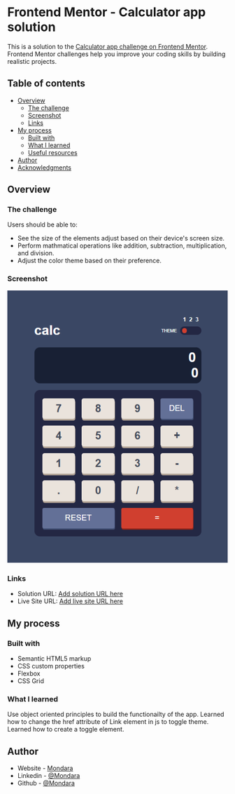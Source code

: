 # Frontend Mentor - Calculator app solution

This is a solution to the [Calculator app challenge on Frontend Mentor](https://www.frontendmentor.io/challenges/calculator-app-9lteq5N29). Frontend Mentor challenges help you improve your coding skills by building realistic projects. 

## Table of contents

- [Overview](#overview)
  - [The challenge](#the-challenge)
  - [Screenshot](#screenshot)
  - [Links](#links)
- [My process](#my-process)
  - [Built with](#built-with)
  - [What I learned](#what-i-learned)
  - [Useful resources](#useful-resources)
- [Author](#author)
- [Acknowledgments](#acknowledgments)

## Overview

### The challenge

Users should be able to:

- See the size of the elements adjust based on their device's screen size.
- Perform mathmatical operations like addition, subtraction, multiplication, and division.
- Adjust the color theme based on their preference.

### Screenshot

![](./screenshot.png)

### Links

- Solution URL: [Add solution URL here](https://www.frontendmentor.io/challenges/calculator-app-9lteq5N29/hub/calculator-app-mxEL6_sSB)
- Live Site URL: [Add live site URL here](https://calculator-app-mt.netlify.app/)

## My process

### Built with

- Semantic HTML5 markup
- CSS custom properties
- Flexbox
- CSS Grid

### What I learned

Use object oriented principles to build the functionailty of the app.
Learned how to change the href attribute of Link element in js to toggle theme.
Learned how to create a toggle element.


## Author

- Website - [Mondara](https://mondarathotage.com/)
- Linkedin - [@Mondara](https://www.linkedin.com/in/mondara-thotage/)
- Github - [@Mondara](https://github.com/Mondara)

